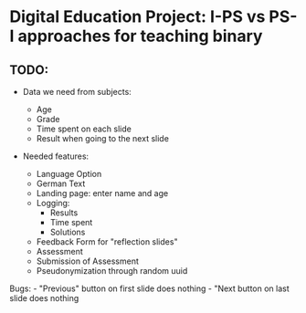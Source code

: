 # Digital Education Project: I-PS vs PS-I approaches for teaching binary


## TODO:

- Data we need from subjects:
    - Age
    - Grade
    - Time spent on each slide
    - Result when going to the next slide

- Needed features:
    - Language Option
    - German Text
    - Landing page: enter name and age
    - Logging:
        - Results
        - Time spent
        - Solutions
    - Feedback Form for "reflection slides"
    - Assessment
    - Submission of Assessment
    - Pseudonymization through random uuid


Bugs:
    - "Previous" button on first slide does nothing
    - "Next button on last slide does nothing
   